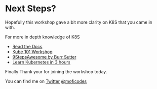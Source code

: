 # Next Steps?

Hopefully this workshop gave a bit more clarity on K8S that you came in with.

For more in depth knowledge of K8S

* [Read the Docs](https://kubernetes.io/docs/home/)
* [Kube 101 Workshop](https://github.com/IBM/kube101/tree/master/workshop)
* [9StepsAwesome by Burr Sutter](https://github.com/burrsutter/9stepsawesome)
* [Learn Kubernetes in 3 hours](https://medium.freecodecamp.org/learn-kubernetes-in-under-3-hours-a-detailed-guide-to-orchestrating-containers-114ff420e882)

Finally Thank your for joining the workshop today. 



You can find me on [Twitter](https://twitter.com/moficodes) [@moficodes ](https://twitter.com/moficodes)

